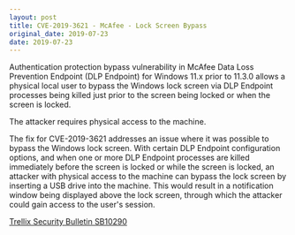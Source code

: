 ```yaml
---
layout: post
title: CVE-2019-3621 - McAfee - Lock Screen Bypass
original_date: 2019-07-23
date: 2019-07-23
---
```


Authentication protection bypass vulnerability in McAfee Data Loss Prevention Endpoint (DLP Endpoint) for Windows 11.x prior to 11.3.0 allows a physical local user to bypass the Windows lock screen via DLP Endpoint processes being killed just prior to the screen being locked or when the screen is locked. 

The attacker requires physical access to the machine.

The fix for CVE-2019-3621 addresses an issue where it was possible to bypass the Windows lock screen. With certain DLP Endpoint configuration options, and when one or more DLP Endpoint processes are killed immediately before the screen is locked or while the screen is locked, an attacker with physical access to the machine can bypass the lock screen by inserting a USB drive into the machine. This would result in a notification window being displayed above the lock screen, through which the attacker could gain access to the user's session.

[Trellix Security Bulletin SB10290](https://kcm.trellix.com/corporate/index?page=content&id=SB10290&showDraft=true)
